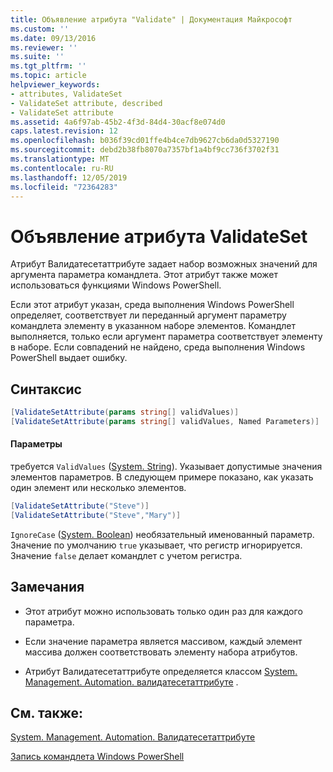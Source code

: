 ```yaml
---
title: Объявление атрибута "Validate" | Документация Майкрософт
ms.custom: ''
ms.date: 09/13/2016
ms.reviewer: ''
ms.suite: ''
ms.tgt_pltfrm: ''
ms.topic: article
helpviewer_keywords:
- attributes, ValidateSet
- ValidateSet attribute, described
- ValidateSet attribute
ms.assetid: 4a6f97ab-45b2-4f3d-84d4-30acf8e074d0
caps.latest.revision: 12
ms.openlocfilehash: b036f39cd01ffe4b4ce7db9627cb6da0d5327190
ms.sourcegitcommit: debd2b38fb8070a7357bf1a4bf9cc736f3702f31
ms.translationtype: MT
ms.contentlocale: ru-RU
ms.lasthandoff: 12/05/2019
ms.locfileid: "72364283"
---
```

# <a name="validateset-attribute-declaration"></a>Объявление атрибута ValidateSet

Атрибут Валидатесетаттрибуте задает набор возможных значений для аргумента параметра командлета. Этот атрибут также может использоваться функциями Windows PowerShell.

Если этот атрибут указан, среда выполнения Windows PowerShell определяет, соответствует ли переданный аргумент параметру командлета элементу в указанном наборе элементов. Командлет выполняется, только если аргумент параметра соответствует элементу в наборе. Если совпадений не найдено, среда выполнения Windows PowerShell выдает ошибку.

## <a name="syntax"></a>Синтаксис

```csharp
[ValidateSetAttribute(params string[] validValues)]
[ValidateSetAttribute(params string[] validValues, Named Parameters)]
```

#### <a name="parameters"></a>Параметры

требуется `ValidValues` ([System. String](/dotnet/api/System.String)). Указывает допустимые значения элементов параметров. В следующем примере показано, как указать один элемент или несколько элементов.

```csharp
[ValidateSetAttribute("Steve")]
[ValidateSetAttribute("Steve","Mary")]
```

`IgnoreCase` ([System. Boolean](/dotnet/api/System.Boolean)) необязательный именованный параметр. Значение по умолчанию `true` указывает, что регистр игнорируется. Значение `false` делает командлет с учетом регистра.

## <a name="remarks"></a>Замечания

- Этот атрибут можно использовать только один раз для каждого параметра.

- Если значение параметра является массивом, каждый элемент массива должен соответствовать элементу набора атрибутов.

- Атрибут Валидатесетаттрибуте определяется классом [System. Management. Automation. валидатесетаттрибуте](/dotnet/api/System.Management.Automation.ValidateSetAttribute) .

## <a name="see-also"></a>См. также:

[System. Management. Automation. Валидатесетаттрибуте](/dotnet/api/System.Management.Automation.ValidateSetAttribute)

[Запись командлета Windows PowerShell](./writing-a-windows-powershell-cmdlet.md)
